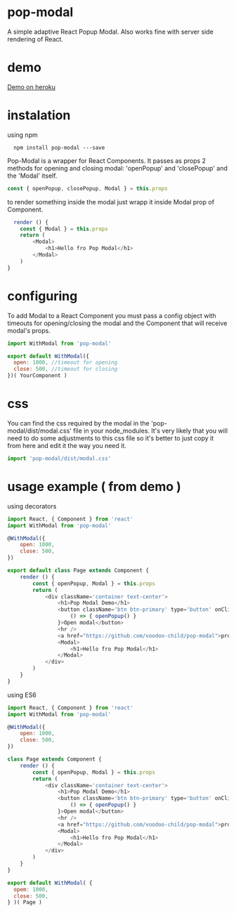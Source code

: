 # pop-modal
A simple adaptive React Popup Modal. Also works fine with server side rendering of React.

# demo
[Demo on heroku](http://popmodal.herokuapp.com/)

# instalation
using npm
```
  npm install pop-modal ---save
```

Pop-Modal is a wrapper for React Components. It passes as props 2 methods for opening and closing modal: 'openPopup' and 'closePopup' and the 'Modal' itself.
```javascript
const { openPopup, closePopup, Modal } = this.props
```

to render something inside the modal just wrapp it inside Modal prop of Component.
```javascript
  render () {
    const { Modal } = this.props
    return (
        <Modal>
            <h1>Hello fro Pop Modal</h1>
        </Modal>
    )
}
```

# configuring
To add Modal to a React Component you must pass a config object with timeouts for opening/closing the modal and the Component that will receive modal's props.

```javascript
import WithModal from 'pop-modal'

export default WithModal({
  open: 1000, //timeout for opening
  close: 500, //timeout for closing
})( YourComponent )
```

# css
You can find the css required by the modal in the 'pop-modal/dist/modal.css' file in your node_modules. It's very likely that you will need to do some adjustments to this css file so it's better to just copy it from here and edit it the way you need it.

```javascript
import 'pop-modal/dist/modal.css'
```

# usage example ( from demo )
using decorators
```javascript
import React, { Component } from 'react'
import WithModal from 'pop-modal'

@WithModal({
    open: 1000,
    close: 500,
})

export default class Page extends Component {
    render () {
        const { openPopup, Modal } = this.props
        return (
            <div className='container text-center'>
                <h1>Pop Modal Demo</h1>
                <button className='btn btn-primary' type='button' onClick={
                    () => { openPopup() }
                }>Open modal</button>
                <hr />
                <a href="https://github.com/voodoo-child/pop-modal">project on Github</a>
                <Modal>
                    <h1>Hello fro Pop Modal</h1>
                </Modal>
            </div>
        )
    }
}

```

using ES6
```javascript
import React, { Component } from 'react'
import WithModal from 'pop-modal'

@WithModal({
    open: 1000,
    close: 500,
})

class Page extends Component {
    render () {
        const { openPopup, Modal } = this.props
        return (
            <div className='container text-center'>
                <h1>Pop Modal Demo</h1>
                <button className='btn btn-primary' type='button' onClick={
                    () => { openPopup() }
                }>Open modal</button>
                <hr />
                <a href="https://github.com/voodoo-child/pop-modal">project on Github</a>
                <Modal>
                    <h1>Hello fro Pop Modal</h1>
                </Modal>
            </div>
        )
    }
}

export default WithModal( {
  opem: 1000,
  close: 500,
} )( Page )
```
